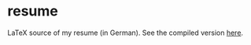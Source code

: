 # resume

LaTeX source of my resume (in German). See the compiled version
[here](https://thomasheller.github.io/pdf/Lebenslauf_Thomas_Heller.pdf).
